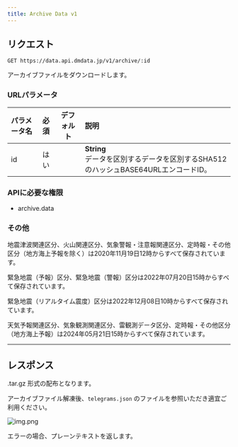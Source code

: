 ```yaml
---
title: Archive Data v1
---
```


## リクエスト

`GET https://data.api.dmdata.jp/v1/archive/:id`

アーカイブファイルをダウンロードします。

### URLパラメータ
| パラメータ名 | 必須 | デフォルト | 説明                                                            |
|:-------|:--:|:-----:|:--------------------------------------------------------------|
| id     | はい |       | **String** <br/> データを区別するデータを区別するSHA512のハッシュBASE64URLエンコードID。 |

### APIに必要な権限
* archive.data

### その他
地震津波関連区分、火山関連区分、気象警報・注意報関連区分、定時報・その他区分（地方海上予報を除く）は2020年11月19日12時からすべて保存されています。

緊急地震（予報）区分、緊急地震（警報）区分は2022年07月20日15時からすべて保存されています。

緊急地震（リアルタイム震度）区分は2022年12月08日10時からすべて保存されています。

天気予報関連区分、気象観測関連区分、雷観測データ区分、定時報・その他区分（地方海上予報）は2024年05月21日15時からすべて保存されています。

---

## レスポンス

.tar.gz 形式の配布となります。

アーカイブファイル解凍後、`telegrams.json` のファイルを参照いただき適宜ご利用ください。

![img.png](/img/reference/archive-image.png)

エラーの場合、プレーンテキストを返します。
